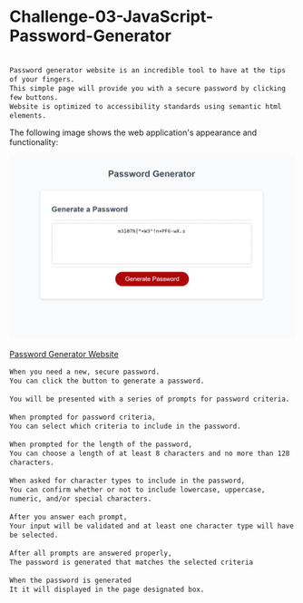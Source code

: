# Challenge-03-JavaScript-Password-Generator


```

Password generator website is an incredible tool to have at the tips of your fingers.
This simple page will provide you with a secure password by clicking few buttons.
Website is optimized to accessibility standards using semantic html elements.

```
The following image shows the web application's appearance and functionality:

![The Horiseon webpage includes a navigation bar, a header image, and cards with text and images at the bottom of the page.](./assets/images/passGen.jpg)


[Password Generator Website](https://00rest.github.io/Challenge-03-JavaScript-Password-Generator/)


```
When you need a new, secure password.
You can click the button to generate a password.

You will be presented with a series of prompts for password criteria.

When prompted for password criteria,
You can select which criteria to include in the password.

When prompted for the length of the password,
You can choose a length of at least 8 characters and no more than 128 characters.

When asked for character types to include in the password,
You can confirm whether or not to include lowercase, uppercase, numeric, and/or special characters.

After you answer each prompt,
Your input will be validated and at least one character type will have be selected.

After all prompts are answered properly,
The password is generated that matches the selected criteria

When the password is generated
It it will displayed in the page designated box.

```